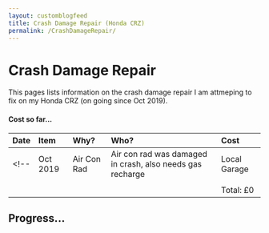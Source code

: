 ```yaml
---
layout: customblogfeed
title: Crash Damage Repair (Honda CRZ)
permalink: /CrashDamageRepair/
---
```


# Crash Damage Repair

This pages lists information on the crash damage repair I am attmeping to fix on my Honda CRZ
(on going since Oct 2019).



#### Cost so far...

| Date | Item  | Why? | Who? | Cost | 
|:-----|:------|:-----|:------|:-----|
<!-- | Oct 2019 | Air Con Rad | Air con rad was damaged in crash, also needs gas recharge | Local Garage | ~£80 | -->
|  |  |  |  |  | 
|  |  |  |  | Total: £0 | 


## Progress...
